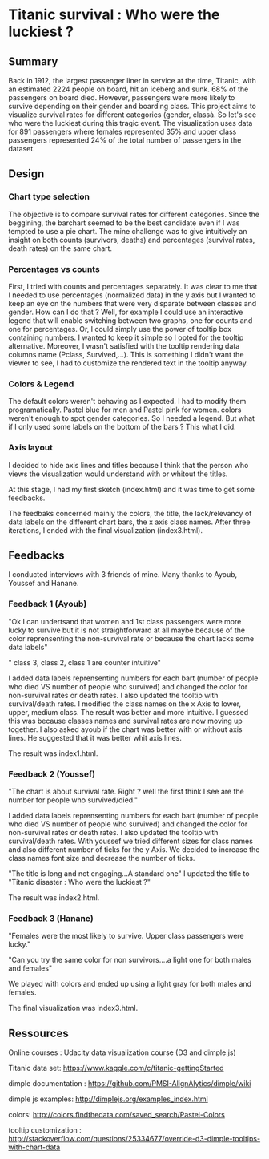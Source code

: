 # Titanic survival : Who were the luckiest ?


## Summary
Back in 1912, the largest passenger liner in service at the time, Titanic, with an estimated 2224 people on board, hit an iceberg and sunk. 68% of the passengers on board died. However, passengers were more likely to survive depending on their gender and  boarding class. This project aims to  visualize survival rates for different categories (gender, classà. So let's see who were the luckiest during this tragic event.
The visualization uses data for 891 passengers where females represented 35% and upper class passengers represented 24% of the total number of passengers in the dataset.

## Design

### Chart type selection
The objective is to compare survival rates for different categories. Since the beggining, the barchart seemed to be the best candidate even if I was tempted to use a pie chart.
The mine challenge was to  give intuitively an insight on both counts (survivors, deaths) and percentages (survival rates, death rates) on the same chart. 

### Percentages vs counts
First, I tried with counts and percentages separately. It was clear to me that I needed to use percentages (normalized data) in the y axis but I wanted to keep an eye on the numbers that were very disparate between classes and gender. How can I do that ? 
Well, for example I could use an interactive legend that will enable switching between two graphs, one for counts and one for percentages. Or, I could simply use the power of tooltip box containing numbers. I wanted to keep it simple so I opted for the tooltip alternative. Moreover, I wasn't satisfied with the tooltip rendering data columns name (Pclass, Survived,...). This is something I didn't want the viewer to see, I had to customize the rendered text in the tooltip anyway.

### Colors & Legend
The default colors weren't behaving as I expected. I had to modify them programatically. Pastel blue for men and Pastel pink for women. colors weren't enough to spot gender categories. So I needed a legend. But what if I only used some labels on the bottom of the bars ? This what I did.


### Axis layout
I decided to hide axis lines and titles because I think that the person who views the visualization would understand with or whitout the titles.

At this stage, I had my first sketch (index.html) and it was time to get some feedbacks.

The feedbaks concerned mainly the colors, the title, the lack/relevancy of data labels on the different chart bars, the x axis class names. After three iterations, I ended with the final visualization (index3.html).



## Feedbacks

I conducted interviews with 3 friends of mine. Many thanks to Ayoub, Youssef and Hanane.


### Feedback 1 (Ayoub)

"Ok I can undertsand that women and 1st class passengers were more lucky to survive but it is not straightforward at all maybe because of the color reprensenting the non-survival rate or because the chart lacks some data labels"

" class 3, class 2, class 1 are counter intuitive"

I added data labels reprensenting numbers for each bart (number of people who died VS number of people who survived) and changed the color for non-survival rates or death rates. 
I also updated the tooltip with survival/death rates. 
I modified the class names on the x Axis to lower, upper, medium class. The result was better and more intuitive. I guessed this was because classes names and survival rates are now moving up together. 
I also asked ayoub if the chart was better with or without axis lines. He suggested that it was better whit axis lines.

The result was index1.html.

### Feedback 2 (Youssef)

"The chart is about survival rate. Right ? well the first think I see are the number for people who survived/died."

I added data labels reprensenting numbers for each bart (number of people who died VS number of people who survived) and changed the color for non-survival rates or death rates. I also updated the tooltip with survival/death rates.
With youssef we tried different sizes for class names and also different number of ticks for the y Axis. We decided to increase the class names font size and decrease the number of ticks.

"The title is long and not engaging...A standard one"
I updated the title to "Titanic disaster : Who were the luckiest ?"

The result was index2.html.

### Feedback 3 (Hanane)

"Females were the most likely to survive. Upper class passengers were lucky."

"Can you try the same color for non survivors....a light one for both males and females"

We played with colors and ended up using a light gray for both males and females.

The final visualization was index3.html.



## Ressources

Online courses : Udacity data visualization course (D3 and dimple.js)

Titanic data set: https://www.kaggle.com/c/titanic-gettingStarted

dimple documentation : https://github.com/PMSI-AlignAlytics/dimple/wiki

dimple js examples: http://dimplejs.org/examples_index.html

colors: http://colors.findthedata.com/saved_search/Pastel-Colors

tooltip customization : http://stackoverflow.com/questions/25334677/override-d3-dimple-tooltips-with-chart-data

